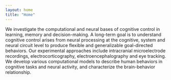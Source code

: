 ```yaml
---
layout: home
title: "Home"
---
```


We investigate the computational and neural bases of cognitive control in learning, memory and decision-making. A long-term goal is to understand cognitive control arises from neural processing at the cognitive, system and neural circuit level to produce flexible and generalizable goal-directed behaviors. Our experimental approaches include intracranial microelectrode recordings, electrocorticography, electroencephalography and eye tracking. We develop various computational models to describe human behaviors in cognitive tasks and neural activity, and characterize the brain-behavior relationship.